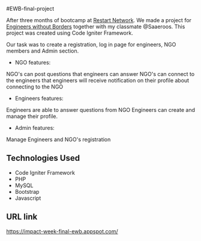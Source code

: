 #EWB-final-project

After three months of bootcamp  at [Restart Network](https://restart.network/). We made a project for [Engineers without Borders](https://www.ewbnl.org/) together with my classmate @Saaeroos. This project was created using Code Igniter Framework.

Our task was to create a registration, log in page for engineers, NGO members and Admin section. 

* NGO features:

NGO's can post questions that engineers can answer
NGO's can connect to the engineers that engineers will receive notification on their profile about connecting to the NGO

* Engineers features:

Engineers are able to answer questions from NGO 
Engineers can create and manage their profile.

* Admin features:

Manage Engineers and NGO's registration

## Technologies Used

* Code Igniter Framework 
* PHP
* MySQL
* Bootstrap
* Javascript

## URL link

https://impact-week-final-ewb.appspot.com/
